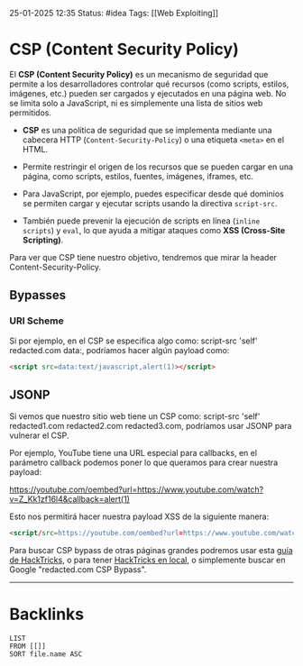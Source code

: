25-01-2025 12:35
Status: #idea
Tags: [[Web Exploiting]]

# CSP (Content Security Policy)

El **CSP (Content Security Policy)** es un mecanismo de seguridad que permite a los desarrolladores controlar qué recursos (como scripts, estilos, imágenes, etc.) pueden ser cargados y ejecutados en una página web. No se limita solo a JavaScript, ni es simplemente una lista de sitios web permitidos.

- **CSP** es una política de seguridad que se implementa mediante una cabecera HTTP (`Content-Security-Policy`) o una etiqueta `<meta>` en el HTML.

- Permite restringir el origen de los recursos que se pueden cargar en una página, como scripts, estilos, fuentes, imágenes, iframes, etc.

- Para JavaScript, por ejemplo, puedes especificar desde qué dominios se permiten cargar y ejecutar scripts usando la directiva `script-src`.

- También puede prevenir la ejecución de scripts en línea (`inline scripts`) y `eval`, lo que ayuda a mitigar ataques como **XSS (Cross-Site Scripting)**.

Para ver que CSP tiene nuestro objetivo, tendremos que mirar la header Content-Security-Policy.

## Bypasses

### URI Scheme

Si por ejemplo, en el CSP se especifica algo como: script-src 'self' redacted.com data:, podríamos hacer algún payload como:

````html
<script src=data:text/javascript,alert(1)></script>
````

## JSONP

Si vemos que nuestro sitio web tiene un CSP como: script-src 'self' redacted1.com redacted2.com redacted3.com, podríamos usar JSONP para vulnerar el CSP.

Por ejemplo, YouTube tiene una URL especial para callbacks, en el parámetro callback podemos poner lo que queramos para crear nuestra payload:

https://youtube.com/oembed?url=https://www.youtube.com/watch?v=Z_Kk1zf16l4&callback=alert(1)

Esto nos permitirá hacer nuestra payload XSS de la siguiente manera:

````html
<script/src=https://youtube.com/oembed?url=https://www.youtube.com/watch?v=Z_Kk1zf16l4&callback=alert(1)></script>
`````

Para buscar CSP bypass de otras páginas grandes podremos usar esta [guía de HackTricks](https://hacktricks.boitatech.com.br/pentesting-web/content-security-policy-csp-bypass), o para tener [HackTricks en local](https://github.com/HackTricks-wiki/hacktricks), o simplemente buscar en Google "redacted.com CSP Bypass".

---
# Backlinks

```dataview
LIST
FROM [[]]
SORT file.name ASC
```
